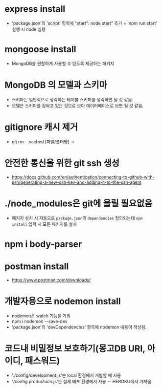 # express install

- 'package.json'의 'script' 항목에 "start": node start" 추가
  = 'npm run start' 실행 시 node 실행

# mongoose install

- MongoDB를 원할하게 사용할 수 있도록 제공하는 패키지

# MongoDB 의 모델과 스키마

- 스키마는 일반적으로 생각하는 테이블 스키마를 생각하면 될 것 같음.
- 모델은 스키마를 감싸고 있는 것으로 보아 데이터베이스로 보면 될 것 같음.

# gitignore 캐시 제거

- git rm --cached [파일/폴더명] -r

# 안전한 통신을 위한 git ssh 생성

- https://docs.github.com/en/authentication/connecting-to-github-with-ssh/generating-a-new-ssh-key-and-adding-it-to-the-ssh-agent

# ./node_modules은 git에 올릴 필요없음

- 패키지 설치 시 자동으로 `package.json`의 `dependencies` 정의되는데 `npm install` 입력 시 모든 패키지를 설치

# npm i body-parser

# postman install

- https://www.postman.com/downloads/

# 개발자용으로 nodemon install

- nodemon은 watch 기능을 가짐
- npm i nodemon --save-dev
- 'package.json'의 'devDependencies' 항목에 nodemon 내용이 작성됨.

# 코드내 비밀정보 보호하기(몽고DB URI, 아이디, 패스워드)

- './config/development.js'는 local 환경에서 개발할 때 사용
- '/config.productuon.js'는 실제 배포 환경에서 사용
  -- HEROKU에서 가져옴
